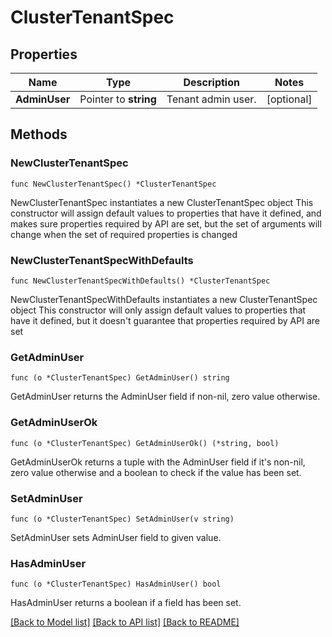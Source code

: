 # ClusterTenantSpec

## Properties

Name | Type | Description | Notes
------------ | ------------- | ------------- | -------------
**AdminUser** | Pointer to **string** | Tenant admin user. | [optional] 

## Methods

### NewClusterTenantSpec

`func NewClusterTenantSpec() *ClusterTenantSpec`

NewClusterTenantSpec instantiates a new ClusterTenantSpec object
This constructor will assign default values to properties that have it defined,
and makes sure properties required by API are set, but the set of arguments
will change when the set of required properties is changed

### NewClusterTenantSpecWithDefaults

`func NewClusterTenantSpecWithDefaults() *ClusterTenantSpec`

NewClusterTenantSpecWithDefaults instantiates a new ClusterTenantSpec object
This constructor will only assign default values to properties that have it defined,
but it doesn't guarantee that properties required by API are set

### GetAdminUser

`func (o *ClusterTenantSpec) GetAdminUser() string`

GetAdminUser returns the AdminUser field if non-nil, zero value otherwise.

### GetAdminUserOk

`func (o *ClusterTenantSpec) GetAdminUserOk() (*string, bool)`

GetAdminUserOk returns a tuple with the AdminUser field if it's non-nil, zero value otherwise
and a boolean to check if the value has been set.

### SetAdminUser

`func (o *ClusterTenantSpec) SetAdminUser(v string)`

SetAdminUser sets AdminUser field to given value.

### HasAdminUser

`func (o *ClusterTenantSpec) HasAdminUser() bool`

HasAdminUser returns a boolean if a field has been set.


[[Back to Model list]](../README.md#documentation-for-models) [[Back to API list]](../README.md#documentation-for-api-endpoints) [[Back to README]](../README.md)


